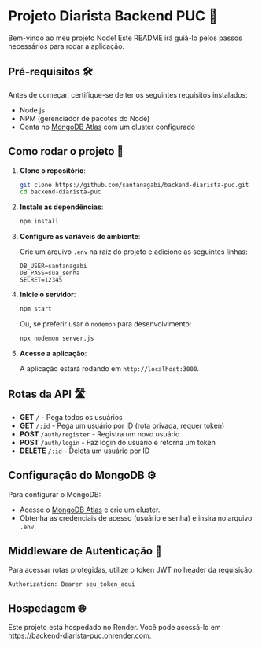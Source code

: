 # Projeto Diarista Backend PUC 📝

Bem-vindo ao meu projeto Node! Este README irá guiá-lo pelos passos necessários para rodar a aplicação.

## Pré-requisitos 🛠️

Antes de começar, certifique-se de ter os seguintes requisitos instalados:

- Node.js
- NPM (gerenciador de pacotes do Node)
- Conta no [MongoDB Atlas](https://cloud.mongodb.com) com um cluster configurado

## Como rodar o projeto 🚀

1. **Clone o repositório**:

    ```bash
    git clone https://github.com/santanagabi/backend-diarista-puc.git
    cd backend-diarista-puc
    ```

2. **Instale as dependências**:

    ```bash
    npm install
    ```

3. **Configure as variáveis de ambiente**:

    Crie um arquivo `.env` na raiz do projeto e adicione as seguintes linhas:

    ```env
    DB_USER=santanagabi
    DB_PASS=sua_senha
    SECRET=12345
    ```

4. **Inicie o servidor**:

    ```bash
    npm start
    ```

    Ou, se preferir usar o `nodemon` para desenvolvimento:

    ```bash
    npx nodemon server.js
    ```

5. **Acesse a aplicação**:

    A aplicação estará rodando em `http://localhost:3000`.

## Rotas da API 🛣️

- **GET** `/` - Pega todos os usuários
- **GET** `/:id` - Pega um usuário por ID (rota privada, requer token)
- **POST** `/auth/register` - Registra um novo usuário
- **POST** `/auth/login` - Faz login do usuário e retorna um token
- **DELETE** `/:id` - Deleta um usuário por ID

## Configuração do MongoDB ⚙️

Para configurar o MongoDB:

- Acesse o [MongoDB Atlas](https://cloud.mongodb.com) e crie um cluster.
- Obtenha as credenciais de acesso (usuário e senha) e insira no arquivo `.env`.

## Middleware de Autenticação 🔐

Para acessar rotas protegidas, utilize o token JWT no header da requisição:

```http
Authorization: Bearer seu_token_aqui
```

## Hospedagem 🌐
Este projeto está hospedado no Render. Você pode acessá-lo em https://backend-diarista-puc.onrender.com.

